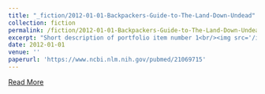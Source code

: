 ```yaml
---
title: "_fiction/2012-01-01-Backpackers-Guide-to-The-Land-Down-Undead" 
collection: fiction
permalink: /fiction/2012-01-01-Backpackers-Guide-to-The-Land-Down-Undead
excerpt: "Short description of portfolio item number 1<br/><img src='/images/500x300.png'>"
date: 2012-01-01
venue: ''
paperurl: 'https://www.ncbi.nlm.nih.gov/pubmed/21069715'
---
```


[Read More](https://www.ncbi.nlm.nih.gov/pubmed/21069715)



